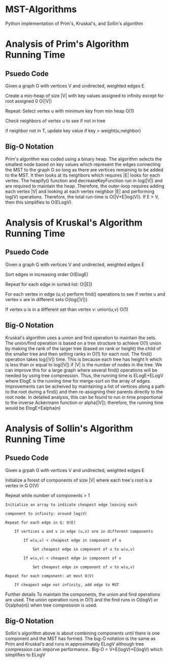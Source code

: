 # MST-Algorithms
Python implementation of Prim's, Kruskal's, and Sollin's algorithm
# Analysis of Prim's Algorithm Running Time
## Psuedo Code
Given a graph G with vertices V and undirected, weighted edges E

Create a min-heap of size |V| with key values assigned to infinity except for root assigned 0 O(|V|)

Repeat:
   Select vertex u with minimum key from min heap O(1)
    
   Check neighbors of vertex u to see if not in tree
    
   if neighbor not in T, update key value if key > weight(u,neighbor)
    
## Big-O Notation
Prim's algorithm was coded using a binary heap. The algorithm selects the smallest node based on key values which represent the edges connecting the MST to the graph G so long as there are vertices remaining to be added to the MST. It then looks at its neighbors which requires |E| looks for each vertex. The heapify() function and decreaseKeyFunction run in log(|V|) and are required to maintain the heap. Therefore, the outer-loop requires adding each vertex |V| and looking at each vertex neighbor |E| and performing log(V) operations. Therefore, the total run-time is O(|V+E|log(V)). If E > V, then this simplifies to O(ELogV).
# Analysis of Kruskal's Algorithm Running Time
## Psuedo Code
Given a graph G with vertices V and undirected, weighted edges E

Sort edges in increasing order O(ElogE)

Repeat for each edge in sorted list: O(|E|)

   For each vertex in edge (u,v) perform find() operations to see if vertex u and vertex v are in different sets O(log(|V|))
    
   If vertex u is in a different set than vertex v: union(u,v) O(1)
   
## Big-O Notation
Kruskal's algorithm uses a union and find operation to maintain the sets. The union/find operation is based on a tree structure to achieve O(1) union by making the rank of the larger tree (based on rank or height) the child of the smaller tree and then setting ranks in O(1) for each root. The find() operation takes log(|V|) time. This is because each tree has height h which is less than or equal to log(|V|) if |V| is the number of nodes in the tree. We can improve this for a large graph where several find() operations will be needed by using tree compression. Thus, the running time is ELogE+ELogV where ElogE is the running time for merge-sort on the array of edges.
Improvements can be acheived by maintaining a list of vertices along a path to the root during a find() and then re-assigning their parents directly to the root node. In detailed analysis, this can be found to run in time proportional to the inverse Ackermann function or alpha(|V|); therefore, the running time would be ElogE+Ealpha(n)
# Analysis of Sollin's Algorithm Running Time
## Psuedo Code
Given a grpah G with vertices V and undirected, weighted edges E

Initialize a forest of components of size |V| where each tree's root is a vertex in G O(V)

Repeat while number of components > 1

    Initialize an array to indicate cheapest edge leaving each
    
    component to infinity: around log(V)
    
    Repeat for each edge in G: O(E)
    
        If vertices u and v in edge (u,v) are in different components
        
            If w(u,v) < cheapest edge in component of u
            
                Set cheapest edge in component of u to w(u,v)
                
            If w(u,v) < cheapest edge in component of v
            
                Set cheapest edge in component of v to w(u,v)
                
    Repeat for each component: at most O(V)
    
        If cheapest edge not infinity, add edge to MST
        

Further details
To maintain the components, the union and find operations are used. The union operation runs in O(1) and the find runs in O(logV) or O(alpha(n)) when tree compression is used.
## Big-O Notation
Sollin's algorithm above is about combining components until there is one component and the MST has formed. The big-O notation is the same as Prim and Kruskal's and runs in approximately ELogV although tree compression can imporve performance..
Big-O = V+E(logV)+E(logV) which simplifies to ELogV
